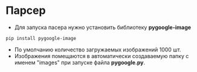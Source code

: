 # Парсер
* Для запуска пасера нужно установить библиотеку __pygoogle-image__
```
pip install pygoogle-image
```
* По умолчанию количество загружаемых изображений 1000 шт.
* Изображения помещаются в автоматически создаваемую папку с именем "images" при запуске файла __pygoogle.py__.